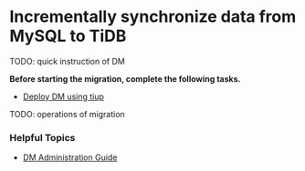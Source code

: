 # Incrementally synchronize data from MySQL to TiDB

TODO: quick instruction of DM


**Before starting the migration, complete the following tasks.**

- [Deploy DM using tiup]()


TODO: operations of migration

### Helpful Topics 

- [DM Administration Guide]()